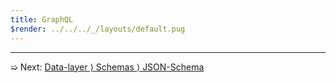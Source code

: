 ```yaml
---
title: GraphQL
$render: ../../../_/layouts/default.pug
---
```


---

➯ Next: [Data-layer &rangle; Schemas &rangle; JSON-Schema](./docs/validation/json-schema)
